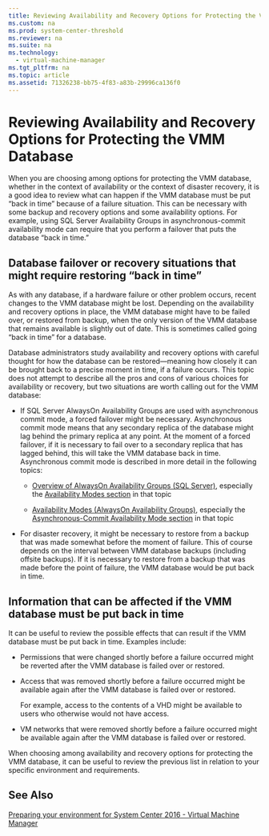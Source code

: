 ```yaml
---
title: Reviewing Availability and Recovery Options for Protecting the VMM Database
ms.custom: na
ms.prod: system-center-threshold
ms.reviewer: na
ms.suite: na
ms.technology: 
  - virtual-machine-manager
ms.tgt_pltfrm: na
ms.topic: article
ms.assetid: 71326238-bb75-4f83-a83b-29996ca136f0
---
```

# Reviewing Availability and Recovery Options for Protecting the VMM Database
When you are choosing among options for protecting the VMM database, whether in the context of availability or the context of disaster recovery, it is a good idea to review what can happen if the VMM database must be put “back in time” because of a failure situation. This can be necessary with some backup and recovery options and some availability options. For example, using SQL Server Availability Groups in asynchronous\-commit availability mode can require that you perform a failover that puts the database “back in time.”

## Database failover or recovery situations that might require restoring “back in time”
As with any database, if a hardware failure or other problem occurs, recent changes to the VMM database might be lost. Depending on the availability and recovery options in place, the VMM database might have to be failed over, or restored from backup, when the only version of the VMM database that remains available is slightly out of date. This is sometimes called going “back in time” for a database.

Database administrators study availability and recovery options with careful thought for how the database can be restored—meaning how closely it can be brought back to a precise moment in time, if a failure occurs. This topic does not attempt to describe all the pros and cons of various choices for availability or recovery, but two situations are worth calling out for the VMM database:

-   If SQL Server AlwaysOn Availability Groups are used with asynchronous commit mode, a forced failover might be necessary. Asynchronous commit mode means that any secondary replica of the database might lag behind the primary replica at any point. At the moment of a forced failover, if it is necessary to fail over to a secondary replica that has lagged behind, this will take the VMM database back in time. Asynchronous commit mode is described in more detail in the following topics:

    -   [Overview of AlwaysOn Availability Groups (SQL Server)](http://msdn.microsoft.com/library/ff877884.aspx), especially the [Availability Modes section](http://msdn.microsoft.com/library/ff877884.aspx#AvailabilityModes) in that topic

    -   [Availability Modes (AlwaysOn Availability Groups)](http://msdn.microsoft.com/library/ff877931.aspx), especially the [Asynchronous-Commit Availability Mode section](http://msdn.microsoft.com/library/ff877931.aspx#AsyncCommitAvMode) in that topic

-   For disaster recovery, it might be necessary to restore from a backup that was made somewhat before the moment of failure. This of course depends on the interval between VMM database backups \(including offsite backups\). If it is necessary to restore from a backup that was made before the point of failure, the VMM database would be put back in time.

## Information that can be affected if the VMM database must be put back in time
It can be useful to review the possible effects that can result if the VMM database must be put back in time. Examples include:

-   Permissions that were changed shortly before a failure occurred might be reverted after the VMM database is failed over or restored.

-   Access that was removed shortly before a failure occurred might be available again after the VMM database is failed over or restored.

    For example, access to the contents of a VHD might be available to users who otherwise would not have access.

-   VM networks that were removed shortly before a failure occurred might be available again after the VMM database is failed over or restored.

When choosing among availability and recovery options for protecting the VMM database, it can be useful to review the previous list in relation to your specific environment and requirements.

## See Also
[Preparing your environment for System Center 2016 - Virtual Machine Manager](Preparing-your-environment-for-System-Center-2016---Virtual-Machine-Manager.md)


